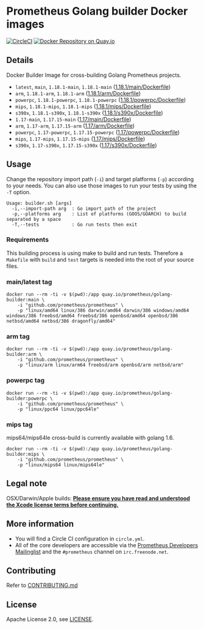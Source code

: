 # Prometheus Golang builder Docker images

[![CircleCI](https://circleci.com/gh/prometheus/golang-builder/tree/master.svg?style=shield)][circleci]
[![Docker Repository on Quay.io](https://quay.io/repository/prometheus/golang-builder/status)][quayio]

## Details

Docker Builder Image for cross-building Golang Prometheus projects.

- `latest`, `main`, `1.18.1-main`, `1.18.1-main` ([1.18.1/main/Dockerfile](1.18.1/main/Dockerfile))
- `arm`, `1.18.1-arm`, `1.18.1-arm` ([1.18.1/arm/Dockerfile](1.18.1/arm/Dockerfile))
- `powerpc`, `1.18.1-powerpc`, `1.18.1-powerpc` ([1.18.1/powerpc/Dockerfile](1.18.1/powerpc/Dockerfile))
- `mips`, `1.18.1-mips`, `1.18.1-mips` ([1.18.1/mips/Dockerfile](1.18.1/mips/Dockerfile))
- `s390x`, `1.18.1-s390x`, `1.18.1-s390x` ([1.18.1/s390x/Dockerfile](1.18.1/s390x/Dockerfile))
- `1.17-main`, `1.17.15-main` ([1.17/main/Dockerfile](1.17/main/Dockerfile))
- `arm`, `1.17-arm`, `1.17.15-arm` ([1.17/arm/Dockerfile](1.17/arm/Dockerfile))
- `powerpc`, `1.17-powerpc`, `1.17.15-powerpc` ([1.17/powerpc/Dockerfile](1.17/powerpc/Dockerfile))
- `mips`, `1.17-mips`, `1.17.15-mips` ([1.17/mips/Dockerfile](1.17/mips/Dockerfile))
- `s390x`, `1.17-s390x`, `1.17.15-s390x` ([1.17/s390x/Dockerfile](1.17/s390x/Dockerfile))

## Usage

Change the repository import path (`-i`) and target platforms (`-p`) according to your needs.
You can also use those images to run your tests by using the `-T` option.

```
Usage: builder.sh [args]
  -i,--import-path arg  : Go import path of the project
  -p,--platforms arg    : List of platforms (GOOS/GOARCH) to build separated by a space
  -T,--tests            : Go run tests then exit
```

### Requirements

This building process is using make to build and run tests.
Therefore a `Makefile` with `build` and `test` targets is needed into the root of your source files.

### main/latest tag

```
docker run --rm -ti -v $(pwd):/app quay.io/prometheus/golang-builder:main \
    -i "github.com/prometheus/prometheus" \
    -p "linux/amd64 linux/386 darwin/amd64 darwin/386 windows/amd64 windows/386 freebsd/amd64 freebsd/386 openbsd/amd64 openbsd/386 netbsd/amd64 netbsd/386 dragonfly/amd64"
```

### arm tag

```
docker run --rm -ti -v $(pwd):/app quay.io/prometheus/golang-builder:arm \
    -i "github.com/prometheus/prometheus" \
    -p "linux/arm linux/arm64 freebsd/arm openbsd/arm netbsd/arm"
```

### powerpc tag

```
docker run --rm -ti -v $(pwd):/app quay.io/prometheus/golang-builder:powerpc \
    -i "github.com/prometheus/prometheus" \
    -p "linux/ppc64 linux/ppc64le"
```

### mips tag

mips64/mips64le cross-build is currently available with golang 1.6.

```
docker run --rm -ti -v $(pwd):/app quay.io/prometheus/golang-builder:mips \
    -i "github.com/prometheus/prometheus" \
    -p "linux/mips64 linux/mips64le"
```

## Legal note

OSX/Darwin/Apple builds:
**[Please ensure you have read and understood the Xcode license
   terms before continuing.](https://www.apple.com/legal/sla/docs/xcode.pdf)**

## More information

  * You will find a Circle CI configuration in `circle.yml`.
  * All of the core developers are accessible via the [Prometheus Developers Mailinglist](https://groups.google.com/forum/?fromgroups#!forum/prometheus-developers) and the `#prometheus` channel on `irc.freenode.net`.

## Contributing

Refer to [CONTRIBUTING.md](CONTRIBUTING.md)

## License

Apache License 2.0, see [LICENSE](LICENSE).

[quayio]: https://quay.io/repository/prometheus/golang-builder
[circleci]: https://circleci.com/gh/prometheus/golang-builder

